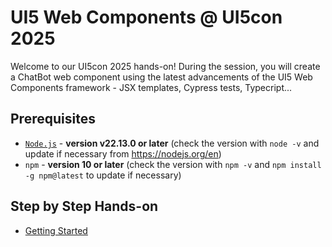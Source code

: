 # UI5 Web Components @ UI5con 2025

Welcome to our UI5con 2025 hands-on!
During the session, you will create a ChatBot web component
using the latest advancements of the UI5 Web Components framework - JSX templates, Cypress tests, Typecript...

## Prerequisites
- [`Node.js`](https://nodejs.org/) - **version v22.13.0 or later** (check the version with `node -v` and update if necessary from https://nodejs.org/en)
- `npm` - **version 10 or later** (check the version with `npm -v` and `npm install -g npm@latest` to update if necessary)


## Step by Step Hands-on

- [Getting Started](./docs/0_Getting_Started.md)
